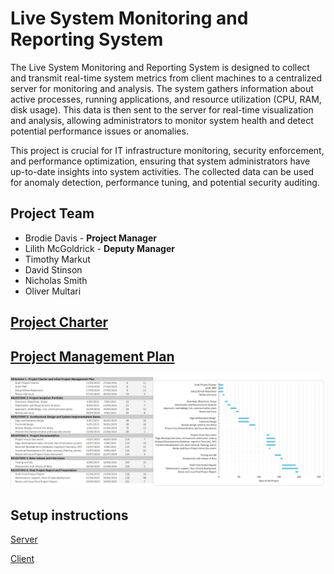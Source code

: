 #  Live System Monitoring and Reporting System
The Live System Monitoring and Reporting System is designed to collect and transmit real-time system metrics from client machines to a centralized server for monitoring and analysis. The system gathers information about active processes, running applications, and resource utilization (CPU, RAM, disk usage). This data is then sent to the server for real-time visualization and analysis, allowing administrators to monitor system health and detect potential performance issues or anomalies.  

This project is crucial for IT infrastructure monitoring, security enforcement, and performance optimization, ensuring that system administrators have up-to-date insights into system activities. The collected data can be used for anomaly detection, performance tuning, and potential security auditing.  

## Project Team
- Brodie Davis - **Project Manager**
- Lilith McGoldrick - **Deputy Manager**
- Timothy Markut
- David Stinson
- Nicholas Smith
- Oliver Multari

## [Project Charter](https://docs.google.com/document/d/1S6CHM9pdh3tzhjktl-W98jiSdyM_CNEeo4VP5q7Iim8/edit?usp=sharing)

## [Project Management Plan](https://docs.google.com/document/d/1OY_OlzYQVuXcd5Vz9nZP1dYgHVSR2Mk3ofjnDLS8FDE/edit?usp=sharing)

![Gantt Chart](/gantt_chart.png)

## Setup instructions
  
[Server](https://github.com/2025-CSU-Group-9-OverSight/OverSight-ITC303/wiki/Server-Installation)

[Client](https://github.com/2025-CSU-Group-9-OverSight/OverSight-ITC303/wiki/Client-Installation)  
